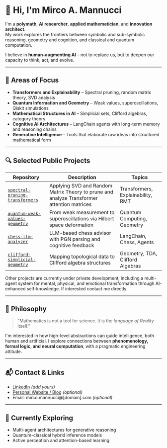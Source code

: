 # 👋 Hi, I'm Mirco A. Mannucci

I'm a **polymath**, **AI researcher**, **applied mathematician**, and **innovation architect**.  
My work explores the frontiers between symbolic and sub-symbolic reasoning, geometry and cognition, and classical and quantum computation.

I believe in **human-augmenting AI** – not to replace us, but to deepen our capacity to think, act, and evolve.

---

## 🧠 Areas of Focus

- **Transformers and Explainability** – Spectral pruning, random matrix theory, SVD analysis
- **Quantum Information and Geometry** – Weak values, superoscillations, Qiskit simulations
- **Mathematical Structures in AI** – Simplicial sets, Clifford algebras, category theory
- **Cognitive AI Architectures** – LangChain agents with long-term memory and reasoning chains
- **Generative Intelligence** – Tools that elaborate raw ideas into structured mathematical form

---

## 🔍 Selected Public Projects

| Repository | Description | Topics |
|------------|-------------|--------|
| [`spectral-pruning-transformers`](https://github.com/Mircus/spectral-pruning-transformers) | Applying SVD and Random Matrix Theory to prune and analyze Transformer attention matrices | Transformers, Explainability, RMT |
| [`quantum-weak-values-geometry`](https://github.com/Mircus/quantum-weak-values-geometry) | From weak measurement to superoscillations via Hilbert space deformation | Quantum Computing, Geometry |
| [`chess-llm-analyzer`](https://github.com/Mircus/chess-llm-analyzer) | LLM-based chess advisor with PGN parsing and cognitive feedback | LangChain, Chess, Agents |
| [`clifford-simplicial-geometry`](https://github.com/Mircus/clifford-simplicial-geometry) | Mapping topological data to Clifford algebra structures | Geometry, TDA, Clifford Algebras |

Other projects are currently under private development, including  a multi-agent system for mental, physical, and emotional transformation through AI-enhanced self-knowledge.
If interested contact me directly. 

---

## 📜 Philosophy

> "Mathematics is not a tool for science. It is the *language of Reality* itself."

I'm interested in how high-level abstractions can guide intelligence, both human and artificial. I explore connections between **phenomenology, formal logic, and neural computation**, with a pragmatic engineering attitude.

---

## 📬 Contact & Links

- [LinkedIn](https://linkedin.com/in/...) *(add yours)*
- [Personal Website / Blog](https://...) *(optional)*
- Email: mirco.mannucci@[domain].com *(optional)*

---

## 🧭 Currently Exploring
- Multi-agent architectures for generative reasoning
- Quantum-classical hybrid inference models
- Active perception and attention-based learning
